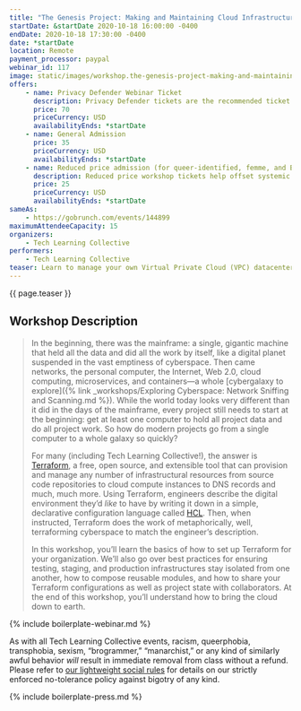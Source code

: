 ```yaml
---
title: "The Genesis Project: Making and Maintaining Cloud Infrastructure with Terraform"
startDate: &startDate 2020-10-18 16:00:00 -0400
endDate: 2020-10-18 17:30:00 -0400
date: *startDate
location: Remote
payment_processor: paypal
webinar_id: 117
image: static/images/workshop.the-genesis-project-making-and-maintaining-cloud-infrastructure-with-terraform.rectangle.jpg
offers:
    - name: Privacy Defender Webinar Ticket
      description: Privacy Defender tickets are the recommended ticket type for those who can afford to help fund the digital security and online privacy advocacy communities with their financial resources, are attending the workshop with the support of their employers or other backers, or have other resources available to them. Purchasing tickets at this level makes it possible for us to offer reduced price tickets to those in need.
      price: 70
      priceCurrency: USD
      availabilityEnds: *startDate
    - name: General Admission
      price: 35
      priceCurrency: USD
      availabilityEnds: *startDate
    - name: Reduced price admission (for queer-identified, femme, and BIPOC people)
      description: Reduced price workshop tickets help offset systemic biases prevalent in society and in the technology sector especially.
      price: 25
      priceCurrency: USD
      availabilityEnds: *startDate
sameAs:
    - https://gobrunch.com/events/144899
maximumAttendeeCapacity: 15
organizers:
    - Tech Learning Collective
performers:
    - Tech Learning Collective
teaser: Learn to manage your own Virtual Private Cloud (VPC) datacenter environment and make the most of cloud infrastructure providers ("IaaS platforms") by automatically deploying underlying infrastructure, including network topology, firewall rulesets, DNS records, and other resources. This intermediate-level workshop introduces you to Terraform, a free, agentless, masterless, Infrastructure-as-Code (IaC) digital operations provisioning tool used by many of the largest organizations in the world but simple enough to use on a team of one.
---
```


{{ page.teaser }}

## Workshop Description

> In the beginning, there was the mainframe: a single, gigantic machine that held all the data and did all the work by itself, like a digital planet suspended in the vast emptiness of cyberspace. Then came networks, the personal computer, the Internet, Web 2.0, cloud computing, microservices, and containers&mdash;a whole [cybergalaxy to explore]({% link _workshops/Exploring Cyberspace: Network Sniffing and Scanning.md %}). While the world today looks very different than it did in the days of the mainframe, every project still needs to start at the beginning: get at least one computer to hold all project data and do all project work. So how do modern projects go from a single computer to a whole galaxy so quickly?
>
> For many (including Tech Learning Collective!), the answer is [Terraform](https://terraform.io/), a free, open source, and extensible tool that can provision and manage any number of infrastructural resources from source code repositories to cloud compute instances to DNS records and much, much more. Using Terraform, engineers describe the digital environment they&rsquo;d *like* to have by writing it down in a simple, declarative configuration language called [HCL](https://www.terraform.io/docs/configuration/syntax.html). Then, when instructed, Terraform does the work of metaphorically, well, terraforming cyberspace to match the engineer&rsquo;s description.
>
> In this workshop, you&rsquo;ll learn the basics of how to set up Terraform for your organization. We&rsquo;ll also go over best practices for ensuring testing, staging, and production infrastructures stay isolated from one another, how to compose reusable modules, and how to share your Terraform configurations as well as project state with collaborators. At the end of this workshop, you&rsquo;ll understand how to bring the cloud down to earth.

{% include boilerplate-webinar.md %}

As with all Tech Learning Collective events, racism, queerphobia, transphobia, sexism, &ldquo;brogrammer,&rdquo; &ldquo;manarchist,&rdquo; or any kind of similarly awful behavior *will* result in immediate removal from class without a refund. Please refer to [our lightweight social rules](https://github.com/AnarchoTechNYC/meta/wiki/Social-rules) for details on our strictly enforced no-tolerance policy against bigotry of any kind.

{% include boilerplate-press.md %}
